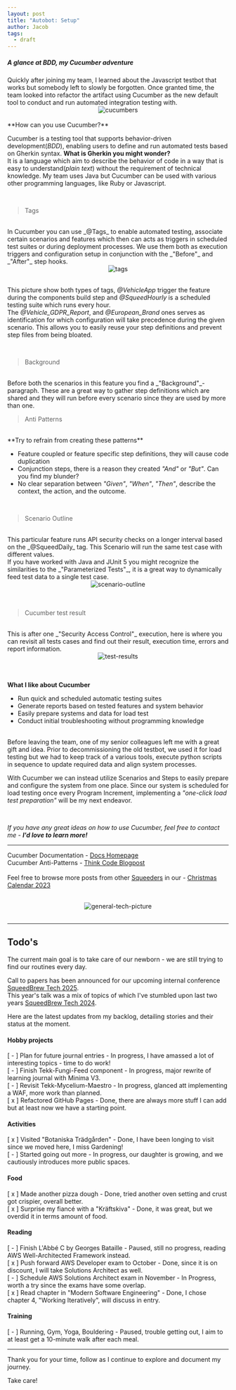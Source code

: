```yaml
---
layout: post
title: "Autobot: Setup"
author: Jacob
tags:
  - draft
---
```

<h5>A glance at BDD, my Cucumber adventure</h5>
Quickly after joining my team, I learned about the Javascript testbot that works but somebody left to slowly be forgotten.
Once granted time, the team looked into refactor the artifact using Cucumber as the new default tool to conduct and run automated integration testing with.

<br/>
<div style="text-align: center"><img class="medium-img" title="cucumbers" alt="cucumbers" src="/assets/posts/cucumber-and-bdd/cucumbers.jpg"></div>
<br/>
**How can you use Cucumber?**

Cucumber is a testing tool that supports behavior-driven development(_BDD_), enabling users to define and run automated tests based on Gherkin syntax. **What is Gherkin you might wonder?**
<br/>
It is a language which aim to describe the behavior of code in a way that is easy to understand(_plain text_) without the requirement of technical knowledge. 
My team uses Java but Cucumber can be used with various other programming languages, like Ruby or Javascript.

<br/>

>Tags

<br/>
In Cucumber you can use _@Tags_ to enable automated testing, associate certain scenarios and features which then can acts as triggers in scheduled test suites or during deployment processes. 
We use them both as execution triggers and configuration setup in conjunction with the _"Before"_ and _"After"_ step hooks.

<br/>
<div style="text-align: center"><img title="tags" alt="tags" src="/assets/posts/cucumber-and-bdd/tags.png"></div>
<br/>

This picture show both types of tags, _@VehicleApp_ trigger the feature during the components build step and _@SqueedHourly_ is a scheduled testing suite which runs every hour.
<br/>
The _@Vehicle_GDPR_Report_, and _@European_Brand_ ones serves as identification for which configuration will take precedence during the given scenario.
This allows you to easily reuse your step definitions and prevent step files from being bloated.

<br/>

>Background

<br/>
Before both the scenarios in this feature you find a _"Background"_-paragraph. These are a great way to gather step definitions which are shared and they will run before every scenario since they are used by more than one.

<br/>

>Anti Patterns

<br/>
**Try to refrain from creating these patterns**

- Feature coupled or feature specific step definitions, they will cause code duplication
- Conjunction steps, there is a reason they created _"And"_ or _"But"_. Can you find my blunder?
- No clear separation between _"Given"_, _"When"_, _"Then"_, describe the context, the action, and the outcome.

<br/>

>Scenario Outline

<br/>
This particular feature runs API security checks on a longer interval based on the _@SqueedDaily_ tag. This Scenario will run the same test case with different values. 
<br/>
If you have worked with Java and JUnit 5 you might recognize the similarities to the _"Parameterized Tests"_, it is a great way to dynamically feed test data to a single test case.

<br/>
<div style="text-align: center"><img title="scenario-outline" alt="scenario-outline" src="/assets/posts/cucumber-and-bdd/scenario-outline.png"></div>
<br/>
<br/>

>Cucumber test result

<br/>
This is after one _"Security Access Control"_ execution, here is where you can revisit all tests cases and find out their result, execution time, errors and report information.

<br/>
<div style="text-align: center"><img title="test-results" alt="test-results" src="/assets/posts/cucumber-and-bdd/test-results.png"></div>
<br/>
<br/>

**What I like about Cucumber**

- Run quick and scheduled automatic testing suites
- Generate reports based on tested features and system behavior
- Easily prepare systems and data for load test
- Conduct initial troubleshooting without programming knowledge

<br/>
Before leaving the team, one of my senior colleagues left me with a great gift and idea. 
Prior to decommissioning the old testbot, we used it for load testing but we had to keep track of a various tools, execute python scripts in sequence to update required data and align system processes. 

With Cucumber we can instead utilize Scenarios and Steps to easily prepare and configure the system from one place. 
Since our system is scheduled for load testing once every Program Increment, implementing a _"one-click load test preparation"_ will be my next endeavor.

<br/>

_If you have any great ideas on how to use Cucumber, feel free to contact me - **I'd love to learn more!**_

---
Cucumber Documentation - <a href="https://cucumber.io/docs/cucumber/" class="static-link">Docs Homepage</a>
<br/>
Cucumber Anti-Patterns - <a href="https://www.thinkcode.se/blog/2016/06/22/cucumber-antipatterns" class="static-link">Think Code Blogpost</a>
<br/>
<br/>
Feel free to browse more posts from other <a href="https://www.squeed.com/vilka-vi-aer/squeeders/" class="static-link">Squeeders</a> in our - <a href="https://www.squeed.com/julkalender-2023/" class="static-link">Christmas Calendar 2023</a>

<br/>
<div style="text-align: center"><img class="small-img" title="general-tech-picture" alt="general-tech-picture" src="/assets/posts/cucumber-and-bdd/general-tech-picture.png"></div>
<br/>

---

## Todo's
The current main goal is to take care of our newborn - we are still trying to find our routines every day.

Call to papers has been announced for our upcoming internal conference <a href="https://squeedbrew-tech-2025.sessionize.com/" class="static-link">SqueedBrew Tech 2025</a>.
<br/>
This year's talk was a mix of topics of which I've stumbled upon last two years <a href="https://squeedbrew-tech-2024.sessionize.com/" class="static-link">SqueedBrew Tech 2024</a>.

Here are the latest updates from my backlog, detailing stories and their status at the moment.

#### Hobby projects
[ - ] Plan for future journal entries - In progress, I have amassed a lot of interesting topics - time to do work!
<br/>
[ - ] Finish Tekk-Fungi-Feed component - In progress, major rewrite of learning journal with Minima V3.
<br/>
[ - ] Revisit Tekk-Mycelium-Maestro - In progress, glanced att implementing a WAF, more work than planned.
<br/>
[ x ] Refactored GitHub Pages - Done, there are always more stuff I can add but at least now we have a starting point.

#### Activities
[ x ] Visited "Botaniska Trädgården" - Done, I have been longing to visit since we moved here, I miss Gardening!
<br/>
[ - ] Started going out more - In progress, our daughter is growing, and we cautiously introduces more public spaces.


####  Food
[ x ] Made another pizza dough - Done, tried another oven setting and crust got crispier, overall better.
<br/>
[ x ] Surprise my fiancé with a "Kräftskiva" - Done, it was great, but we overdid it in terms amount of food.

#### Reading
[ - ] Finish L'Abbé C by Georges Bataille - Paused, still no progress, reading AWS Well-Architected Framework instead.
<br/>
[ x ] Push forward AWS Developer exam to October - Done, since it is on discount, I will take Solutions Architect as well.
<br/>
[ - ] Schedule AWS Solutions Architect exam in November - In Progress, worth a try since the exams have some overlap.
<br/>
[ x ] Read chapter in "Modern Software Engineering" - Done, I chose chapter 4, "Working Iteratively", will discuss in entry.

#### Training
[ - ] Running, Gym, Yoga, Bouldering - Paused, trouble getting out, I aim to at least get a 10-minute walk after each meal.


---
Thank you for your time, follow as I continue to explore and document my journey.

Take care!